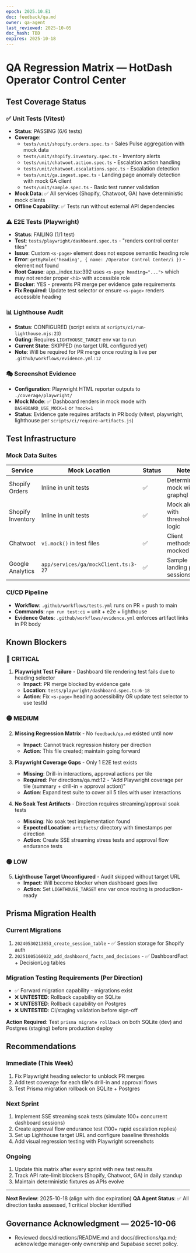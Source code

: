 ```yaml
---
epoch: 2025.10.E1
doc: feedback/qa.md
owner: qa-agent
last_reviewed: 2025-10-05
doc_hash: TBD
expires: 2025-10-18
---
```

# QA Regression Matrix — HotDash Operator Control Center

## Test Coverage Status

### ✅ Unit Tests (Vitest)
- **Status**: PASSING (6/6 tests)
- **Coverage**:
  - `tests/unit/shopify.orders.spec.ts` - Sales Pulse aggregation with mock data
  - `tests/unit/shopify.inventory.spec.ts` - Inventory alerts
  - `tests/unit/chatwoot.action.spec.ts` - Escalation action handling
  - `tests/unit/chatwoot.escalations.spec.ts` - Escalation detection
  - `tests/unit/ga.ingest.spec.ts` - Landing page anomaly detection with mock GA client
  - `tests/unit/sample.spec.ts` - Basic test runner validation
- **Mock Data**: ✅ All services (Shopify, Chatwoot, GA) have deterministic mock clients
- **Offline Capability**: ✅ Tests run without external API dependencies

### ⚠️ E2E Tests (Playwright)
- **Status**: FAILING (1/1 test)
- **Test**: `tests/playwright/dashboard.spec.ts` - "renders control center tiles"
- **Issue**: Custom `<s-page>` element does not expose semantic heading role
- **Error**: `getByRole('heading', { name: /Operator Control Center/i })` - element not found
- **Root Cause**: app._index.tsx:392 uses `<s-page heading="...">` which may not render proper `<h1>` with accessible role
- **Blocker**: YES - prevents PR merge per evidence gate requirements
- **Fix Required**: Update test selector or ensure `<s-page>` renders accessible heading

### 📊 Lighthouse Audit
- **Status**: CONFIGURED (script exists at `scripts/ci/run-lighthouse.mjs:23`)
- **Gating**: Requires `LIGHTHOUSE_TARGET` env var to run
- **Current State**: SKIPPED (no target URL configured yet)
- **Note**: Will be required for PR merge once routing is live per `.github/workflows/evidence.yml:12`

### 🎭 Screenshot Evidence
- **Configuration**: Playwright HTML reporter outputs to `./coverage/playwright/`
- **Mock Mode**: ✅ Dashboard renders in mock mode with `DASHBOARD_USE_MOCK=1` or `?mock=1`
- **Status**: Evidence gate requires artifacts in PR body (vitest, playwright, lighthouse per `scripts/ci/require-artifacts.js`)

## Test Infrastructure

### Mock Data Suites
| Service | Mock Location | Status | Notes |
|---------|---------------|--------|-------|
| Shopify Orders | Inline in unit tests | ✅ | Deterministic mock with graphql stub |
| Shopify Inventory | Inline in unit tests | ✅ | Mock alerts with threshold logic |
| Chatwoot | `vi.mock()` in test files | ✅ | Client methods mocked |
| Google Analytics | `app/services/ga/mockClient.ts:3-27` | ✅ | Sample landing page sessions |

### CI/CD Pipeline
- **Workflow**: `.github/workflows/tests.yml` runs on PR + push to main
- **Commands**: `npm run test:ci` = unit + e2e + lighthouse
- **Evidence Gates**: `.github/workflows/evidence.yml` enforces artifact links in PR body

## Known Blockers

### 🔴 CRITICAL
1. **Playwright Test Failure** - Dashboard tile rendering test fails due to heading selector
   - **Impact**: PR merge blocked by evidence gate
   - **Location**: `tests/playwright/dashboard.spec.ts:6-18`
   - **Action**: Fix `<s-page>` heading accessibility OR update test selector to use testId

### 🟡 MEDIUM
2. **Missing Regression Matrix** - No `feedback/qa.md` existed until now
   - **Impact**: Cannot track regression history per direction
   - **Action**: This file created; maintain going forward

3. **Playwright Coverage Gaps** - Only 1 E2E test exists
   - **Missing**: Drill-in interactions, approval actions per tile
   - **Required**: Per directions/qa.md:12 - "Add Playwright coverage per tile (summary + drill-in + approval action)"
   - **Action**: Expand test suite to cover all 5 tiles with user interactions

4. **No Soak Test Artifacts** - Direction requires streaming/approval soak tests
   - **Missing**: No soak test implementation found
   - **Expected Location**: `artifacts/` directory with timestamps per direction
   - **Action**: Create SSE streaming stress tests and approval flow endurance tests

### 🟢 LOW
5. **Lighthouse Target Unconfigured** - Audit skipped without target URL
   - **Impact**: Will become blocker when dashboard goes live
   - **Action**: Set `LIGHTHOUSE_TARGET` env var once routing is production-ready

## Prisma Migration Health

### Current Migrations
1. `20240530213853_create_session_table` - ✅ Session storage for Shopify auth
2. `20251005160022_add_dashboard_facts_and_decisions` - ✅ DashboardFact + DecisionLog tables

### Migration Testing Requirements (Per Direction)
- ✅ Forward migration capability - migrations exist
- ❌ **UNTESTED**: Rollback capability on SQLite
- ❌ **UNTESTED**: Rollback capability on Postgres
- ❌ **UNTESTED**: CI/staging validation before sign-off

**Action Required**: Test `prisma migrate rollback` on both SQLite (dev) and Postgres (staging) before production deploy

## Recommendations

### Immediate (This Week)
1. Fix Playwright heading selector to unblock PR merges
2. Add test coverage for each tile's drill-in and approval flows
3. Test Prisma migration rollback on SQLite + Postgres

### Next Sprint
1. Implement SSE streaming soak tests (simulate 100+ concurrent dashboard sessions)
2. Create approval flow endurance test (100+ rapid escalation replies)
3. Set up Lighthouse target URL and configure baseline thresholds
4. Add visual regression testing with Playwright screenshots

### Ongoing
1. Update this matrix after every sprint with new test results
2. Track API rate-limit blockers (Shopify, Chatwoot, GA) in daily standup
3. Maintain deterministic fixtures as APIs evolve

---
**Next Review**: 2025-10-18 (align with doc expiration)
**QA Agent Status**: ✅ All direction tasks assessed, 1 critical blocker identified

## Governance Acknowledgment — 2025-10-06
- Reviewed docs/directions/README.md and docs/directions/qa.md; acknowledge manager-only ownership and Supabase secret policy.
